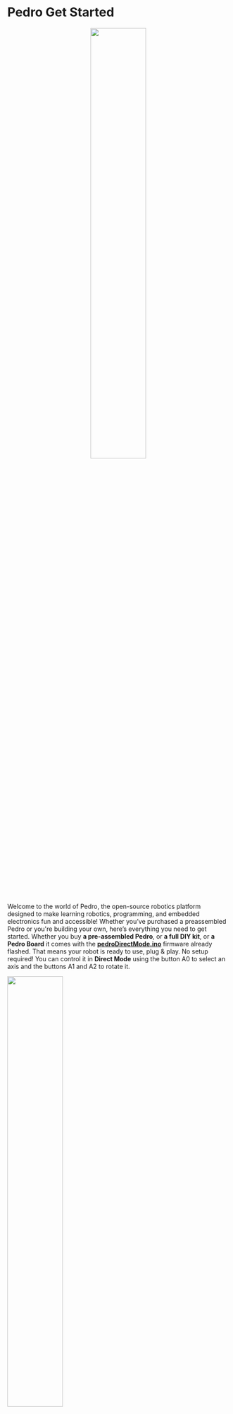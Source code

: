 # Pedro Get Started

<div align="center">
    <img src="img/pedro_kickstarter.png" width="50%">
</div> 

<br>

Welcome to the world of Pedro, the open-source robotics platform designed to make learning robotics, programming, and embedded electronics fun and accessible! Whether you’ve purchased a preassembled Pedro or you're building your own, here’s everything you need to get started.
Whether you buy **a pre-assembled Pedro**, or **a full DIY kit**, or **a Pedro Board** it comes with the [**pedroDirectMode.ino**](https://github.com/almtzr/Pedro/tree/main/code/directMode) firmware already flashed. That means your robot is ready to use, plug & play. No setup required! You can control it in **Direct Mode** using the button A0 to select an axis and the buttons A1 and A2 to rotate it.

<div align="left">
    <img src="img/pedro_direct_mode.gif" width="50%">
</div>

### How To Control Your Pedro In Direct Mode ?

1- Turn on the robot using the ON/OFF button on the board. <br>
2- Use button A0 to select the part of the robot you want to control. <br>
3- Once selected, press A1 or A2 to move the chosen part. <br>
(The selection order (from bottom to top) is: Base -> Shoulder -> Elbow -> Gripper)

<div align="left">
    <img src="img/pedro_parts.png" width="50%">
</div>

### Explore More Control Modes

Pedro also supports Radio (NRF24L01), Bluetooth (HC-05), and Wi-Fi (ESP8266-01) control. The code for each mode is available on the [Pedro GitHub page](https://github.com/almtzr/Pedro/tree/main/code). Feel free to customize the code to match your needs and make Pedro truly yours! 🚀

<div align="center">
    <img src="img/bluetooth_mode.gif" width="60%">
</div>

### Programming the Pedro board

- Download [Arduino IDE](https://www.arduino.cc/en/software)
- Install the required libraries: Servo, Wire, Adafruit GFX, Adafruit SSD1306
- Connect the Pedro Board to the PC
- Select Arduino Pro Micro (ATmega32U4) as the target board
- Upload your custom sketch to the Pedro Board or one of the sketch available on the [Pedro Github Page](https://github.com/almtzr/Pedro/tree/main/code/basic)
---

## ✅ 1. If You Purchased a Pre-Assembled Pedro:

When you buy a pre-assembled Pedro, it comes with the pedroDirectMode.ino firmware already flashed. That means your robot is ready to use, plug & play. No setup required!

## ✅ 2. If You Purchased A Pedro Full Kit:

With the Pedro Full DIY Kit, you get all the necessary components to build the robot, including electronics and 3D-printed parts. You can go straight to the section **5. Assembling Pedro**.

<div align="left">
    <img src="img/pedro_3d_print_parts.png" width="70%">
</div>

## ✅ 3. If You Purchased A Pedro Board Only:

🛠️ To complete your robot, you’ll need:

✔️ To print all the Pedro parts (STL files availables on [Pedro GitHub Page](https://github.com/almtzr/Pedro/tree/main/stl/kickstarter_version))
✔️ 2 ball bearings 8 x 22 x 7 mm
✔️ 7.4V DC battery with 2 pins JST XH2.54 connector 
✔️ 4x MS90 360° servo motors (not 180°)
✔️ Micro USB cable
✔️ (Options) Modules: NRF24L01 (Radio), HC-05 (Bluetooth), ESP8266-01 (WiFi), Screen OLED 128x64 0.96"

And then go to the section **5. Assembling Pedro**.

## ✅ 4. If You Are Building Pedro From Scratch (Board Rev2 Only):

Want to build Pedro from scratch? You can made your own Pedro Board by using the gerber files allows for the Rev2 board on the Pedro Github page. 
When you get your own PCB board, the microcontroller ATmega32u4 doesn’t have the correct bootloader yet, it's delivered with the factory bootloader. To make Pedro work with Arduino IDE, you first need to flash the Arduino Pro Micro bootloader into the Pedro board using the SPI pins as described below.

### How To Flash the Bootloader on the microcontroller ATmega32u4 ?
(**This step is only necessary if you made your own Pedro board from [Gerber file](https://github.com/almtzr/Pedro/tree/main/gerber), otherwise skip it.**)

🛠️ What You Need:

- Your Pedro board (of course)
- PC with Arduino IDE installed
- An Arduino Pro Micro
- A Micro USB cable
- Some wires

📌 How to do it?:

- Open Arduino IDE
- Connect the Arduino Pro Micro to the PC
- Select Arduino Pro Micro (ATmega32U4) as the target board
- Upload the "File" -> "Exemple" -> "Arduino as ISP" sketch to the Arduino Pro Micro
- When the upload is done disconnect the Arduino Pro Micro from the PC
- Connect the SPI pins of the Pedro board to the Arduino Pro Micro as shown:
    - Pedro Board => Arduino Pro Micro
    - GND         =>      GND (black)
    - VCC         =>      VCC (red)
    - SCK         =>      15 (orange)
    - MI          =>      14 (purple)
    - MO          =>      16 (green)
    - RST         =>      10 (yellow)
- Re-Connect the Arduino Pro Micro to the PC
- Select Arduino Pro Micro (ATmega32U4) as the target board
- Go to Tools > Burn Bootloader

<div align="left">
    <img src="img/pedro_bootloader_wiring.png" width="80%">
</div>

🎯 Once done, disconnect the SPI wiring, plug the Pedro board to the PC and check in "Tools > Port" to ensure the board is recognized by Arduino IDE.

## ⚙️ 5. Assembling Pedro

| ![Pedro 1](img/pedro_how_to_build_1.png) | ![Pedro 2](img/pedro_how_to_build_2.png) |
|---------------------------------------|---------------------------------------|

| ![Pedro 3](img/pedro_how_to_build_3.gif)  | ![Pedro 4](img/pedro_how_to_build_4.png) |
|---------------------------------------|---------------------------------------|

| ![Pedro 5](img/pedro_how_to_build_5.png) | ![Pedro 6](img/pedro_how_to_build_6.png) | 
|---------------------------------------|---------------------------------------|

| ![Pedro 7](img/pedro_how_to_build_7.png) | ![Pedro 8](img/pedro_how_to_build_8.png) | 
|---------------------------------------|---------------------------------------|

| ![Pedro 9](img/pedro_how_to_build_9.png) | ![Pedro 10](img/pedro_how_to_build_10.png) |
|---------------------------------------|---------------------------------------|

| ![Pedro 11](img/pedro_how_to_build_11.png) | ![Pedro 12](img/pedro_how_to_build_12.png) |
|---------------------------------------|---------------------------------------|

| ![Pedro 11](img/pedro_how_to_build_13.png) | ![Pedro 12](img/pedro_how_to_build_14.png) |
|---------------------------------------|---------------------------------------|

<div align="center">
    <img src="img/pedro_how_to_build_15.png" width="50%">
</div>

## 6. Resources & Community

🔍 Full Documentation → Pedro GitHub page <br>
🚀 Need help or want to improve Pedro? → Open an issue on GitHub or come to discuss with us on the [Pedro Discord](https://discord.gg/TxkWNPU3ES)

Pedro is 100% open-source, meaning you’re free to explore, modify, and share your own improvements!

🎉 Have fun & keep building awesome robots! 🤖

---

This version keeps the content engaging, easy to read, and informative. Let me know if you need any adjustments! 🚀

## 7. Mapping Pedro Board & Arduino

| Pedro Board         | Arduino Pin | Function                  |
|---------------------|-------------|---------------------------|
| Servo 1             | D5          | PWM Signal                |
| Servo 2             | D6          | PWM Signal                |
| Servo 3             | D9          | PWM Signal                |
| Servo 4             | D10         | PWM Signal                |
| Button 1  (Up)      | A0          | Select Servo              |
| Button 2 (Right)    | A1          | Servo Rotation (forward)  |
| Button 3 (Left)     | A2          | Servo Rotation (backward) |
| LED Servo 1         | D13         | Servo 1 Indicator         |
| LED Servo 2         | D11         | Servo 2 Indicator         |
| LED Servo 3         | D8          | Servo 3 Indicator         |
| LED Servo 4         | D7          | Servo 4 Indicator         |
| NRF24L01 CE         | D4          | SPI Enable (Radio)        |
| NRF24L01 CSN        | D12         | SPI Chip Select (Radio)   |
| OLED Display (SDA)  | D2          | I2C Data                  |
| OLED Display (SCL)  | D3          | I2C Clock                 |
| HC-05 TX (Rev3 Only)| D0          | UART RX (Bluetooth)       |
| HC-05 RX (Rev3 Only)| D1          | UART TX (Bluetooth)       |
| ESP8266 TX (Rev3 Only)| D0        | UART RX (WiFi)            |
| ESP8266 RX (Rev3 Only)| D1        | UART TX (WiFi)            |
| Switch 1 (Middle)   | N/A         | Select Mode Radio, Bluetooth, WiFi |
| Switch 2 (Left)     | N/A         | Select Mode AT (HC-05)    |
| Pin A3              | A3          | Free                      |
| Pin A4              | A4          | Free                      |
| Pin A5              | A5          | Free                      |
| Pin RX              | RX          | Free                      |
| Pin TX              | TX          | Free                      |

---
